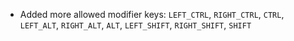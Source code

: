 - Added more allowed modifier keys: `LEFT_CTRL`, `RIGHT_CTRL`, `CTRL`, `LEFT_ALT`, `RIGHT_ALT`, `ALT`, `LEFT_SHIFT`, `RIGHT_SHIFT`, `SHIFT`

